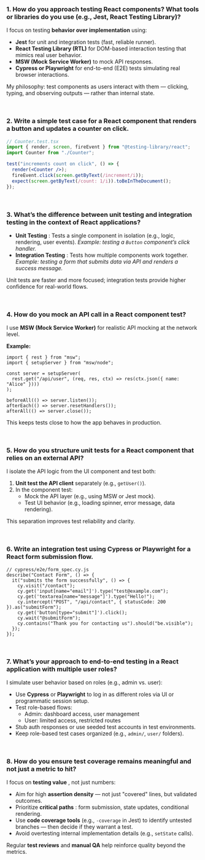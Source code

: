 ### 1. How do you approach testing React components? What tools or libraries do you use (e.g., Jest, React Testing Library)?

I focus on testing **behavior over implementation** using:

- **Jest** for unit and integration tests (fast, reliable runner).
- **React Testing Library (RTL)** for DOM-based interaction testing that mimics real user behavior.
- **MSW (Mock Service Worker)** to mock API responses.
- **Cypress or Playwright** for end-to-end (E2E) tests simulating real browser interactions.

My philosophy: test components as users interact with them — clicking, typing, and observing outputs — rather than internal state.

<br />

### 2. Write a simple test case for a React component that renders a button and updates a counter on click.

```jsx
// Counter.test.tsx
import { render, screen, fireEvent } from "@testing-library/react";
import Counter from "./Counter";

test("increments count on click", () => {
  render(<Counter />);
  fireEvent.click(screen.getByText(/increment/i));
  expect(screen.getByText(/count: 1/i)).toBeInTheDocument();
});
```

<br />

### 3. What’s the difference between unit testing and integration testing in the context of React applications?

- **Unit Testing** : Tests a single component in isolation (e.g., logic, rendering, user events).
  _Example: testing a `Button` component’s click handler._
- **Integration Testing** : Tests how multiple components work together.
  _Example: testing a form that submits data via API and renders a success message._

Unit tests are faster and more focused; integration tests provide higher confidence for real-world flows.

<br />

### 4. How do you mock an API call in a React component test?

I use **MSW (Mock Service Worker)** for realistic API mocking at the network level.

**Example:**

```tsx
import { rest } from "msw";
import { setupServer } from "msw/node";

const server = setupServer(
  rest.get("/api/user", (req, res, ctx) => res(ctx.json({ name: "Alice" })))
);

beforeAll(() => server.listen());
afterEach(() => server.resetHandlers());
afterAll(() => server.close());
```

This keeps tests close to how the app behaves in production.

<br />

### 5. How do you structure unit tests for a React component that relies on an external API?

I isolate the API logic from the UI component and test both:

1. **Unit test the API client** separately (e.g., `getUser()`).
2. In the component test:
   - Mock the API layer (e.g., using MSW or Jest mock).
   - Test UI behavior (e.g., loading spinner, error message, data rendering).

This separation improves test reliability and clarity.

<br />

### 6. Write an integration test using Cypress or Playwright for a React form submission flow.

```tsx
// cypress/e2e/form_spec.cy.js
describe("Contact Form", () => {
  it("submits the form successfully", () => {
    cy.visit("/contact");
    cy.get('input[name="email"]').type("test@example.com");
    cy.get('textarea[name="message"]').type("Hello!");
    cy.intercept("POST", "/api/contact", { statusCode: 200 }).as("submitForm");
    cy.get('button[type="submit"]').click();
    cy.wait("@submitForm");
    cy.contains("Thank you for contacting us").should("be.visible");
  });
});
```

<br />

### 7. What’s your approach to end-to-end testing in a React application with multiple user roles?

I simulate user behavior based on roles (e.g., admin vs. user):

- Use **Cypress** or **Playwright** to log in as different roles via UI or programmatic session setup.
- Test role-based flows:
  - Admin: dashboard access, user management
  - User: limited access, restricted routes
- Stub auth responses or use seeded test accounts in test environments.
- Keep role-based test cases organized (e.g., `admin/`, `user/` folders).

<br />

### 8. How do you ensure test coverage remains meaningful and not just a metric to hit?

I focus on **testing value** , not just numbers:

- Aim for high **assertion density** — not just "covered" lines, but validated outcomes.
- Prioritize **critical paths** : form submission, state updates, conditional rendering.
- Use **code coverage tools** (e.g., `-coverage` in Jest) to identify untested branches — then decide if they warrant a test.
- Avoid overtesting internal implementation details (e.g., `setState` calls).

Regular **test reviews** and **manual QA** help reinforce quality beyond the metrics.
